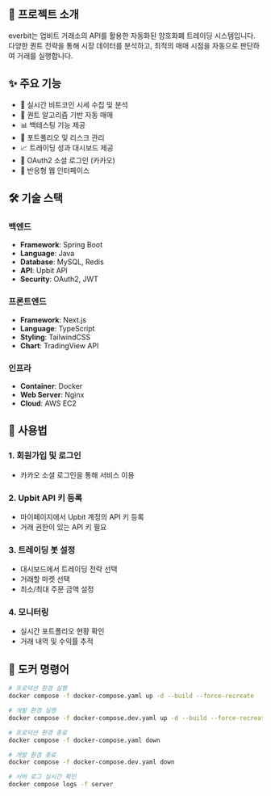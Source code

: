 ## 🚀 프로젝트 소개

everbit는 업비트 거래소의 API를 활용한 자동화된 암호화폐 트레이딩 시스템입니다. 다양한 퀀트 전략을 통해 시장 데이터를 분석하고, 최적의 매매 시점을 자동으로 판단하여 거래를 실행합니다.

## ✨ 주요 기능

- 🔄 실시간 비트코인 시세 수집 및 분석
- 🤖 퀀트 알고리즘 기반 자동 매매
- 📊 백테스팅 기능 제공
- 💼 포트폴리오 및 리스크 관리
- 📈 트레이딩 성과 대시보드 제공
- 🔐 OAuth2 소셜 로그인 (카카오)
- 📱 반응형 웹 인터페이스

## 🛠 기술 스택

### 백엔드
- **Framework**: Spring Boot
- **Language**: Java
- **Database**: MySQL, Redis
- **API**: Upbit API
- **Security**: OAuth2, JWT

### 프론트엔드
- **Framework**: Next.js
- **Language**: TypeScript
- **Styling**: TailwindCSS
- **Chart**: TradingView API

### 인프라
- **Container**: Docker
- **Web Server**: Nginx
- **Cloud**: AWS EC2

## 📖 사용법

### 1. 회원가입 및 로그인
- 카카오 소셜 로그인을 통해 서비스 이용

### 2. Upbit API 키 등록
- 마이페이지에서 Upbit 계정의 API 키 등록
- 거래 권한이 있는 API 키 필요

### 3. 트레이딩 봇 설정
- 대시보드에서 트레이딩 전략 선택
- 거래할 마켓 선택
- 최소/최대 주문 금액 설정

### 4. 모니터링
- 실시간 포트폴리오 현황 확인
- 거래 내역 및 수익률 추적


## 🐳 도커 명령어
```bash
# 프로덕션 환경 실행
docker compose -f docker-compose.yaml up -d --build --force-recreate

# 개발 환경 실행
docker compose -f docker-compose.dev.yaml up -d --build --force-recreate
```

```bash
# 프로덕션 환경 종료
docker compose -f docker-compose.yaml down

# 개발 환경 종료
docker compose -f docker-compose.dev.yaml down
```

```bash
# 서버 로그 실시간 확인
docker compose logs -f server
```
